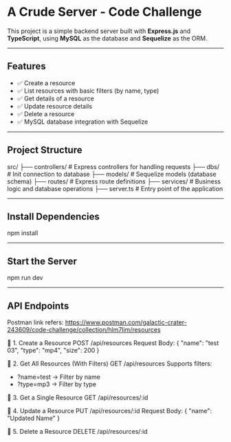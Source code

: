 # A Crude Server - Code Challenge

This project is a simple backend server built with **Express.js** and **TypeScript**, using **MySQL** as the database and **Sequelize** as the ORM.

---

## Features

- ✅ Create a resource
- ✅ List resources with basic filters (by name, type)
- ✅ Get details of a resource
- ✅ Update resource details
- ✅ Delete a resource
- ✅ MySQL database integration with Sequelize

---

## Project Structure

src/
├── controllers/ # Express controllers for handling requests
├── dbs/ # Init connection to database
├── models/ # Sequelize models (database schema)
├── routes/ # Express route definitions
├── services/ # Business logic and database operations
├── server.ts # Entry point of the application

---

## Install Dependencies

npm install

---

## Start the Server

npm run dev

---

## API Endpoints

Postman link refers: https://www.postman.com/galactic-crater-243609/code-challenge/collection/hlm7lim/resources

📌 1. Create a Resource
POST /api/resources
Request Body:
{
"name": "test 03",
"type": "mp4",
"size": 200
}

📌 2. Get All Resources (With Filters)
GET /api/resources
Supports filters:

- ?name=test → Filter by name
- ?type=mp3 → Filter by type

📌 3. Get a Single Resource
GET /api/resources/:id

📌 4. Update a Resource
PUT /api/resources/:id
Request Body:
{
"name": "Updated Name"
}

📌 5. Delete a Resource
DELETE /api/resources/:id
